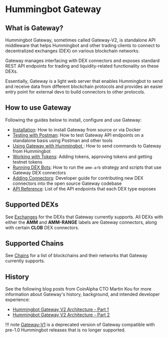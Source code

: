 # Hummingbot Gateway

## What is Gateway?

Hummingbot Gateway, sometimes called Gateway-V2, is standalone API middleware that helps Hummingbot and other trading clients to connect to decentralized exchanges (DEX) on various blockchain networks. 

Gateway manages interfacing with DEX connectors and exposes standard REST API endpoints for trading and liquidity-related functionality on these DEXs.

Essentially, Gateway is a light web server that enables Hummingbot to send and receive data from different blockchain protocols and provides an easier entry point for external devs to build connectors to other protocols.

## How to use Gateway

Following the guides below to install, configure and use Gateway:

- [Installation](installation.md): How to install Gateway from source or via Docker
- [Testing with Postman](testing.md): How to test Gateway API endpoints on a standalone basis using Postman and other tools
- [Using Gateway with Hummingbot ](setup.md): How to send commands to Gateway from Hummingbot
- [Working with Tokens](tokens.md): Adding tokens, approving tokens and getting testnet tokens
- [Running DEX Bots](running-dex-bots.md): How to run the `amm-arb` strategy and scripts that use Gateway DEX connectors
- [Adding Connectors](adding-dex-connectors.md): Developer guide for contributing new DEX connectors into the open source Gateway codebase
- [API Reference](api-reference.md): List of the API endpoints that each DEX type exposes

## Supported DEXs

See [Exchanges](/exchanges) for the DEXs that Gateway currently supports. All DEXs with either the **AMM** and **AMM-RANGE** labels are Gateway connectors, along with certain **CLOB** DEX connectors.

## Supported Chains

See [Chains](/chains) for a list of blockchains and their networks that Gateway currently supports.

## History

See the following blog posts from CoinAlpha CTO Martin Kou for more information about Gateway's history, background, and intended developer experience:

* [Hummingbot Gateway V2 Architecture - Part 1](https://blog.hummingbot.org/gateway-v2-code-architecture/)
* [Hummingbot Gateway V2 Architecture - Part 2](https://blog.hummingbot.org/gateway-architecture-part-2/)

!!! note
    [Gateway-V1](https://github.com/CoinAlpha/gateway-api) is a deprecated version of Gateway compatible with pre-1.0 Hummingbot releases that is no longer supported.

